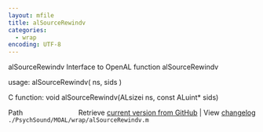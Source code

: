 ```yaml
---
layout: mfile
title: alSourceRewindv
categories:
  - wrap
encoding: UTF-8
---
```


alSourceRewindv  Interface to OpenAL function alSourceRewindv

usage:  alSourceRewindv\( ns, sids \)

C function:  void alSourceRewindv\(ALsizei ns, const ALuint\* sids\)


<div class="code_header" style="text-align:right;">
  <span style="float:left;">Path&nbsp;&nbsp;</span> <span class="counter">Retrieve <a href=
  "https://raw.github.com/Psychtoolbox-3/Psychtoolbox-3/beta/./PsychSound/MOAL/wrap/alSourceRewindv.m">current version from GitHub</a> | View <a href=
  "https://github.com/Psychtoolbox-3/Psychtoolbox-3/commits/beta/./PsychSound/MOAL/wrap/alSourceRewindv.m">changelog</a></span>
</div>
<div class="code">
  <code>./PsychSound/MOAL/wrap/alSourceRewindv.m</code>
</div>
